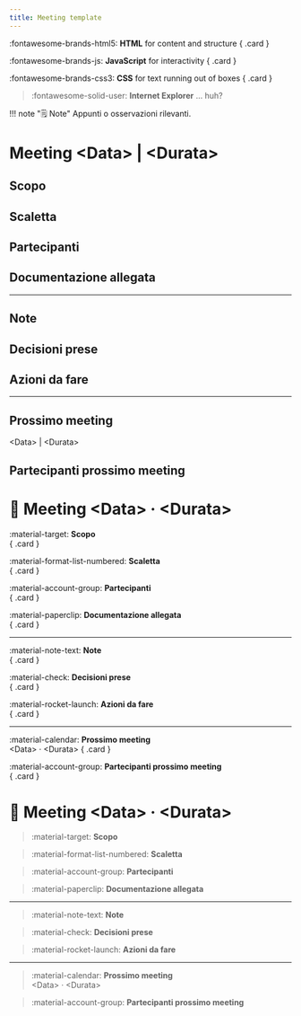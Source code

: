 ```yaml
---
title: Meeting template
---
```


<div class="grid" markdown>

:fontawesome-brands-html5: __HTML__ for content and structure
{ .card }

:fontawesome-brands-js: __JavaScript__ for interactivity
{ .card }

:fontawesome-brands-css3: __CSS__ for text running out of boxes
{ .card }

> :fontawesome-solid-user: __Internet Explorer__ ... huh?

</div>

!!! note "🗒️ Note"
    Appunti o osservazioni rilevanti.

# Meeting &lt;Data&gt; | &lt;Durata&gt;

## Scopo

## Scaletta

## Partecipanti

## Documentazione allegata

---

## Note

## Decisioni prese

## Azioni da fare

---

## Prossimo meeting

&lt;Data&gt; | &lt;Durata&gt;

## Partecipanti prossimo meeting





# 📝 Meeting &lt;Data&gt; · &lt;Durata&gt;

<div class="grid grid-single" markdown>

:material-target: **Scopo**  
{ .card }

:material-format-list-numbered: **Scaletta**  
{ .card }

:material-account-group: **Partecipanti**  
{ .card }

:material-paperclip: **Documentazione allegata**  
{ .card }

</div>

---

<div class="grid grid-single" markdown>

:material-note-text: **Note**  
{ .card }

:material-check: **Decisioni prese**  
{ .card }

:material-rocket-launch: **Azioni da fare**  
{ .card }

</div>

---

<div class="grid grid-single" markdown>

:material-calendar: **Prossimo meeting**  
&lt;Data&gt; · &lt;Durata&gt; 
{ .card }

:material-account-group: **Partecipanti prossimo meeting**  
{ .card }

</div>



# 📝 Meeting &lt;Data&gt; · &lt;Durata&gt;

<div class="grid grid-single" markdown>

> :material-target: **Scopo**  

> :material-format-list-numbered: **Scaletta**  

> :material-account-group: **Partecipanti**  

> :material-paperclip: **Documentazione allegata**  

</div>

---

<div class="grid grid-single" markdown>

> :material-note-text: **Note**  

> :material-check: **Decisioni prese**  

> :material-rocket-launch: **Azioni da fare**  

</div>

---

<div class="grid grid-single" markdown>

> :material-calendar: **Prossimo meeting**  
&lt;Data&gt; · &lt;Durata&gt; 

> :material-account-group: **Partecipanti prossimo meeting**  

</div>



